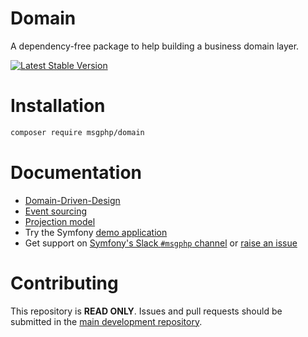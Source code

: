 # Domain

A dependency-free package to help building a business domain layer.

[![Latest Stable Version][packagist:img]][packagist]

# Installation

```bash
composer require msgphp/domain
```

# Documentation

- [Domain-Driven-Design](https://msgphp.github.io/docs/ddd/identifiers/)
- [Event sourcing](https://msgphp.github.io/docs/event-sourcing/event-handlers/)
- [Projection model](https://msgphp.github.io/docs/projection/models/)
- Try the Symfony [demo application](https://github.com/msgphp/symfony-demo-app)
- Get support on [Symfony's Slack `#msgphp` channel](https://symfony.com/slack-invite) or [raise an issue](https://github.com/msgphp/msgphp/issues/new)

# Contributing

This repository is **READ ONLY**. Issues and pull requests should be submitted in the [main development repository](https://github.com/msgphp/msgphp).

[packagist]: https://packagist.org/packages/msgphp/domain
[packagist:img]: https://img.shields.io/packagist/v/msgphp/domain.svg?style=flat-square
